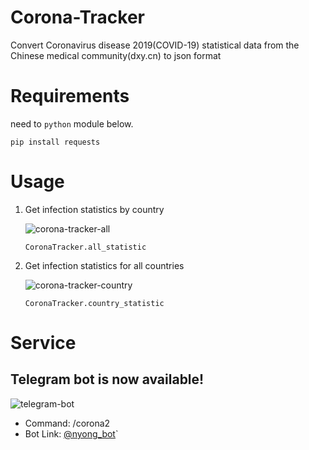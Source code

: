 # Corona-Tracker
Convert Coronavirus disease 2019(COVID-19) statistical data from the Chinese medical community(dxy.cn) to json format

# Requirements
need to ```python``` module below.
```
pip install requests
```

# Usage
1. Get infection statistics by country

    ![corona-tracker-all](./images/corona_tracker_all.png)
    ```
    CoronaTracker.all_statistic
    ```

2. Get infection statistics for all countries

    ![corona-tracker-country](./images/corona_tracker_country.png)
    ```
    CoronaTracker.country_statistic
    ```

# Service
## Telegram bot is now available!

![telegram-bot](./images/telegram_bot.png)
- Command: /corona2
- Bot Link: [@nyong_bot](https://t.me/nyong_bot)`
